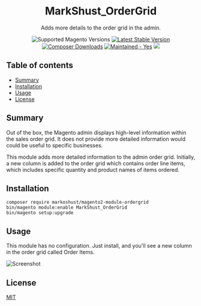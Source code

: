 <h1 align="center">MarkShust_OrderGrid</h1> 

<div align="center">
  <p>Adds more details to the order grid in the admin.</p>
  <img src="https://img.shields.io/badge/magento-2.2%20|%202.3-brightgreen.svg?logo=magento&longCache=true&style=flat-square" alt="Supported Magento Versions" />
  <a href="https://packagist.org/packages/markoshust/magento2-module-ordergrid" target="_blank"><img src="https://img.shields.io/packagist/v/markoshust/magento2-module-ordergrid.svg?style=flat-square" alt="Latest Stable Version" /></a>
  <a href="https://packagist.org/packages/markoshust/magento2-module-ordergrid" target="_blank"><img src="https://poser.pugx.org/markoshust/magento2-module-ordergrid/downloads" alt="Composer Downloads" /></a>
  <a href="https://GitHub.com/Naereen/StrapDown.js/graphs/commit-activity" target="_blank"><img src="https://img.shields.io/badge/maintained%3F-yes-brightgreen.svg?style=flat-square" alt="Maintained - Yes" /></a>
  <a href="https://opensource.org/licenses/MIT" target="_blank"><img src="https://img.shields.io/badge/license-MIT-blue.svg" /></a>
</div>

## Table of contents

- [Summary](#summary)
- [Installation](#installation)
- [Usage](#usage)
- [License](#license)

## Summary

Out of the box, the Magento admin displays high-level information within the sales order grid. It does not provide more detailed information would could be useful to specific businesses.

This module adds more detailed information to the admin order grid. Initially, a new column is added to the order grid which contains order line items, which includes specific quantity and product names of items ordered.

## Installation

```
composer require markoshust/magento2-module-ordergrid
bin/magento module:enable MarkShust_OrderGrid
bin/magento setup:upgrade
```

## Usage

This module has no configuration. Just install, and you'll see a new column in the order grid called Order Items.

![Screenshot](https://raw.githubusercontent.com/markoshust/magento2-module-ordergrid/master/docs/demo.png)

## License

[MIT](https://opensource.org/licenses/MIT)
